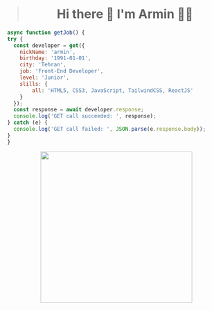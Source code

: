  > <h1 align='center'>
  > Hi there 👋 I'm Armin 👨‍💻
</h1>


  ``` js
  async function getJob() {
  try {
    const developer = get({
      nickName: 'armin',
      birthday: '1991-01-01',
      city: 'Tehran',
      job: 'Front-End Developer',
      level: 'Junior',
      slills: {
          all: 'HTML5, CSS3, JavaScript, TailwindCSS, ReactJS'
      }
    });
    const response = await developer.response;
    console.log('GET call succeeded: ', response);
  } catch (e) {
    console.log('GET call failed: ', JSON.parse(e.response.body));
  }
}
  ```
</p>
<p align='center'>
  <a href="#"><img src="https://github-readme-stats.vercel.app/api?username=arminbabaei&show_icons=true&count_private=true&theme=tokyonight" width="350"></a>
</p>



